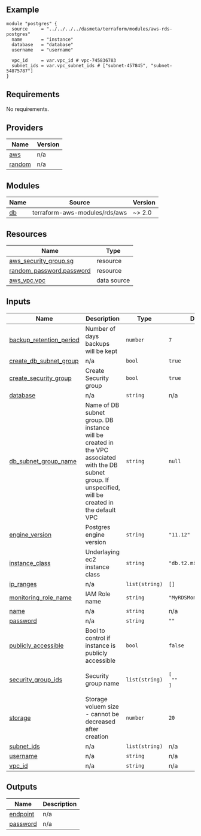 ## Example
```
module "postgres" {
  source     = "../../../../dasmeta/terraform/modules/aws-rds-postgres"
  name       = "instance"
  database   = "database"
  username   = "username"

  vpc_id     = var.vpc_id # vpc-745836783
  subnet_ids = var.vpc_subnet_ids # ["subnet-457845", "subnet-54875787"]
}
```
<!-- BEGIN_TF_DOCS -->
## Requirements

No requirements.

## Providers

| Name | Version |
|------|---------|
| <a name="provider_aws"></a> [aws](#provider\_aws) | n/a |
| <a name="provider_random"></a> [random](#provider\_random) | n/a |

## Modules

| Name | Source | Version |
|------|--------|---------|
| <a name="module_db"></a> [db](#module\_db) | terraform-aws-modules/rds/aws | ~> 2.0 |

## Resources

| Name | Type |
|------|------|
| [aws_security_group.sg](https://registry.terraform.io/providers/hashicorp/aws/latest/docs/resources/security_group) | resource |
| [random_password.password](https://registry.terraform.io/providers/hashicorp/random/latest/docs/resources/password) | resource |
| [aws_vpc.vpc](https://registry.terraform.io/providers/hashicorp/aws/latest/docs/data-sources/vpc) | data source |

## Inputs

| Name | Description | Type | Default | Required |
|------|-------------|------|---------|:--------:|
| <a name="input_backup_retention_period"></a> [backup\_retention\_period](#input\_backup\_retention\_period) | Number of days backups will be kept | `number` | `7` | no |
| <a name="input_create_db_subnet_group"></a> [create\_db\_subnet\_group](#input\_create\_db\_subnet\_group) | n/a | `bool` | `true` | no |
| <a name="input_create_security_group"></a> [create\_security\_group](#input\_create\_security\_group) | Create Security group | `bool` | `true` | no |
| <a name="input_database"></a> [database](#input\_database) | n/a | `string` | n/a | yes |
| <a name="input_db_subnet_group_name"></a> [db\_subnet\_group\_name](#input\_db\_subnet\_group\_name) | Name of DB subnet group. DB instance will be created in the VPC associated with the DB subnet group. If unspecified, will be created in the default VPC | `string` | `null` | no |
| <a name="input_engine_version"></a> [engine\_version](#input\_engine\_version) | Postgres engine version | `string` | `"11.12"` | no |
| <a name="input_instance_class"></a> [instance\_class](#input\_instance\_class) | Underlaying ec2 instance class | `string` | `"db.t2.micro"` | no |
| <a name="input_ip_ranges"></a> [ip\_ranges](#input\_ip\_ranges) | n/a | `list(string)` | `[]` | no |
| <a name="input_monitoring_role_name"></a> [monitoring\_role\_name](#input\_monitoring\_role\_name) | IAM Role name | `string` | `"MyRDSMonitoringRole"` | no |
| <a name="input_name"></a> [name](#input\_name) | n/a | `string` | n/a | yes |
| <a name="input_password"></a> [password](#input\_password) | n/a | `string` | `""` | no |
| <a name="input_publicly_accessible"></a> [publicly\_accessible](#input\_publicly\_accessible) | Bool to control if instance is publicly accessible | `bool` | `false` | no |
| <a name="input_security_group_ids"></a> [security\_group\_ids](#input\_security\_group\_ids) | Security group name | `list(string)` | <pre>[<br>  ""<br>]</pre> | no |
| <a name="input_storage"></a> [storage](#input\_storage) | Storage voluem size - cannot be decreased after creation | `number` | `20` | no |
| <a name="input_subnet_ids"></a> [subnet\_ids](#input\_subnet\_ids) | n/a | `list(string)` | n/a | yes |
| <a name="input_username"></a> [username](#input\_username) | n/a | `string` | n/a | yes |
| <a name="input_vpc_id"></a> [vpc\_id](#input\_vpc\_id) | n/a | `string` | n/a | yes |

## Outputs

| Name | Description |
|------|-------------|
| <a name="output_endpoint"></a> [endpoint](#output\_endpoint) | n/a |
| <a name="output_password"></a> [password](#output\_password) | n/a |
<!-- END_TF_DOCS -->
